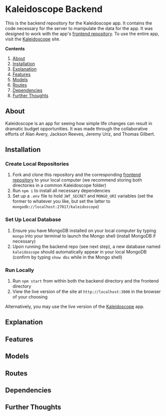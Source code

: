 # Kaleidoscope Backend

This is the backend repository for the Kaleidoscope app. It contains the code necessary for the server to manipulate the data for the app. It was designed to work with the app's [frontend repository](https://github.com/jtreeves/budget-frontend). To use the entire app, visit the [Kaleidoscope](HEROKULINKTK) site.

**Contents**

1. [About](https://github.com/jtreeves/budget-backend#about)
2. [Installation](https://github.com/jtreeves/budget-backend#installation)
3. [Explanation](https://github.com/jtreeves/budget-backend#explanation)
4. [Features](https://github.com/jtreeves/budget-backend#features)
5. [Models](https://github.com/jtreeves/budget-backend#models)
6. [Routes](https://github.com/jtreeves/budget-backend#routes)
7. [Dependencies](https://github.com/jtreeves/budget-backend#dependencies)
8. [Further Thoughts](https://github.com/jtreeves/budget-backend#further-thoughts)

## About

Kaleidoscope is an app for seeing how simple life changes can result in dramatic budget opportunities. It was made through the collaborative efforts of Alan Avery, Jackson Reeves, Jeremy Uriz, and Thomas Gilbert.

## Installation

### Create Local Repositories

1. Fork and clone this repository and the corresponding [frontend repository](https://github.com/jtreeves/budget-frontend) to your local computer (we recommend storing both directories in a common Kaleidoscope folder)
2. Run `npm i` to install all necessary dependencies
3. Set up a `.env` file to hold `JWT_SECRET` and `MONGO_URI` variables (set the former to whatever you like, but set the latter to `mongodb://localhost:27017/kaleidoscope`)

### Set Up Local Database

1. Ensure you have MongoDB installed on your local computer by typing `mongo` into your terminal to launch the Mongo shell (install MongoDB if necessary)
2. Upon running the backend repo (see next step), a new database named `kaleidoscope` should automatically appear in your local MongoDB (confirm by typing `show dbs` while in the Mongo shell)

### Run Locally

1. Run `npm start` from within both the backend directory and the frontend directory
2. View the live version of the site at `http://localhost:3000` in the browser of your choosing

Alternatively, you may use the live version of the [Kaleidoscope](HEROKULINKTK) app.

## Explanation

## Features

## Models

## Routes

## Dependencies

## Further Thoughts